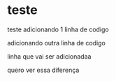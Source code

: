 # teste
teste
adicionando 1 linha de codigo

adicionando outra linha de codigo 


linha que vai ser adicionadaa

quero ver essa diferença 
